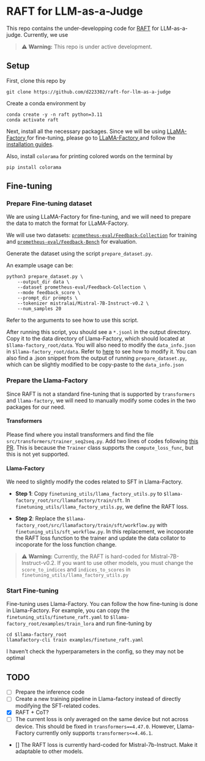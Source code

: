 # RAFT for LLM-as-a-Judge

This repo contains the under-developping code for [RAFT](https://openreview.net/pdf?id=8euJaTveKw) for LLM-as-a-judge.
Currently, we use 

> ⚠️ **Warning:** This repo is under active development.


## Setup

First, clone this repo by 
```
git clone https://github.com/d223302/raft-for-llm-as-a-judge
```


Create a conda environment by
```
conda create -y -n raft python=3.11
conda activate raft
```

Next, install all the necessary packages. Since we will be using [LLaMA-Factory
](https://github.com/hiyouga/LLaMA-Factory/tree/main) for fine-tuning, please go to [LLaMA-Factory
](https://github.com/hiyouga/LLaMA-Factory/tree/main) and follow the [installation guides](https://github.com/hiyouga/LLaMA-Factory/tree/main?tab=readme-ov-file#getting-started).


Also, install `colorama` for printing colored words on the terminal by
```
pip install colorama
```

## Fine-tuning

### Prepare Fine-tuning dataset

We are using LLaMA-Factory for fine-tuning, and we will need to prepare the data to match the format for LLaMA-Factory.

We will use two datasets: [`prometheus-eval/Feedback-Collection`](https://huggingface.co/datasets/prometheus-eval/Feedback-Collection?row=0) for training and [`prometheus-eval/Feedback-Bench`](https://huggingface.co/datasets/prometheus-eval/Feedback-Bench) for evaluation.

Generate the dataset using the script `prepare_dataset.py`.

An example usage can be:

```
python3 prepare_dataset.py \
    --output_dir data \
    --dataset prometheus-eval/Feedback-Collection \
    --mode feedback_score \
    --prompt_dir prompts \
    --tokenizer mistralai/Mistral-7B-Instruct-v0.2 \
    --num_samples 20
```
Refer to the arguments to see how to use this script.

After running this script, you should see a `*.jsonl` in the output directory. Copy it to the data directory of Llama-Factory, which should located at `$llama-factory_root/data`.
You will also need to modify the `data_info.json` in `$llama-factory_root/data`. Refer to [here](https://github.com/hiyouga/LLaMA-Factory/tree/main/data) to see how to modify it. You can also find a .json snippet from the output of running `prepare_dataset.py`, which can be slightly modified to be copy-paste to the `data_info.json`

### Prepare the Llama-Factory

Since RAFT is not a standard fine-tuning that is supported by `transformers` and `llama-factory`, we will need to manually modify some codes in the two packages for our need.
 
#### Transformers

Please find where you install transformers and find the file `src/transformers/trainer_seq2seq.py`.
Add two lines of codes following [this PR](https://github.com/huggingface/transformers/pull/35136/files).
This is because the `Trainer` class supports the `compute_loss_func`, but this is not yet supported.

#### Llama-Factory

We need to slightly modify the codes related to SFT in Llama-Factory.

- **Step 1**: Copy `finetuning_utils/llama_factory_utils.py` to `$llama-factory_root/src/llamafactory/train/sft`.
In `finetuning_utils/llama_factory_utils.py`, we define the RAFT loss.

- **Step 2**: Replace the `$llama-factory_root/src/llamafactory/train/sft/workflow.py` with `finetuning_utils/sft_workflow.py`. In this replacement, we incoporate the RAFT loss function to the trainer and update the data collator to incoporate for the loss function change.

> ⚠️ **Warning:** Currently, the RAFT is hard-coded for Mistral-7B-Instruct-v0.2. If you want to use other models, you must change the `score_to_indices` and `indices_to_scores` in `finetuning_utils/llama_factory_utils.py`


### Start Fine-tuning

Fine-tuning uses Llama-Factory. You can follow the how fine-tuning is done in Llama-Factory. For example, you can copy the `finetuning_utils/finetune_raft.yaml` to `$llama-factory_root/examples/train_lora` and run fine-tuning by 
```
cd $llama-factory_root
llamafactory-cli train examples/finetune_raft.yaml
```

I haven't check the hyperparameters in the config, so they may not be optimal


## TODO
- [ ] Prepare the inference code
- [ ] Create a new training pipeline in Llama-factory instead of directly modifying the SFT-related codes.
- [x] RAFT + CoT? 
- [ ] The current loss is only averaged on the same device but not across device. This should be fixed in `transformers==4.47.0`. However, Llama-Factory currently only supports `transformers<=4.46.1`.
- [] The RAFT loss is currently hard-coded for Mistral-7b-Instruct. Make it adaptable to other models.